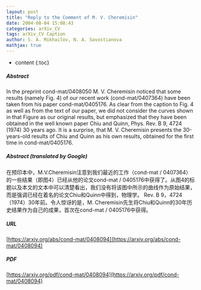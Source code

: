 ```yaml
---
layout: post
title: "Reply to the Comment of M. V. Cheremisin"
date: 2004-08-04 15:08:43
categories: arXiv_CV
tags: arXiv_CV Caption
author: S. A. Mikhailov, N. A. Savostianova
mathjax: true
---
```


* content
{:toc}

##### Abstract
In the preprint cond-mat/0408050 M. V. Cheremisin noticed that some results (namely Fig. 4) of our recent work (cond-mat/0407364) have been taken from his paper cond-mat/0405176. As clear from the caption to Fig. 4 as well as from the text of our paper, we did not consider the curves shown in that Figure as our original results, but emphasized that they have been obtained in the well known paper Chiu and Quinn, Phys. Rev. B 9, 4724 (1974) 30 years ago. It is a surprise, that M. V. Cheremisin presents the 30-years-old results of Chiu and Quinn as his own results, obtained for the first time in cond-mat/0405176.

##### Abstract (translated by Google)
在预印本中，M.V.Cheremisin注意到我们最近的工作（cond-mat / 0407364）的一些结果（即图4）已经从他的论文cond-mat / 0405176中获得了。从图4的标题以及本文的文本中可以清楚看出，我们没有将该图中所示的曲线作为原始结果，而是强调已经在着名的论文Chiu和Quinn中得到，物理学。 Rev. B 9，4724（1974）30年前。令人惊讶的是，M. Cheremisin先生将Chiu和Quinn的30年历史结果作为自己的成果，首次在cond-mat / 0405176中获得。

##### URL
[https://arxiv.org/abs/cond-mat/0408094](https://arxiv.org/abs/cond-mat/0408094)

##### PDF
[https://arxiv.org/pdf/cond-mat/0408094](https://arxiv.org/pdf/cond-mat/0408094)

